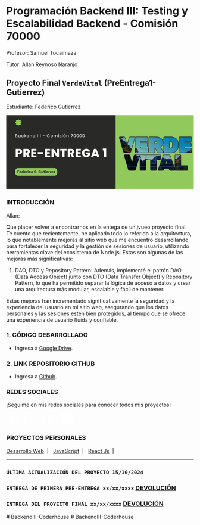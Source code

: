 # Programación Backend III: Testing y Escalabilidad Backend - Comisión 70000
Profesor: Samuel Tocaimaza

Tutor: Allan Reynoso Naranjo

## Proyecto Final `VerdeVital` (PreEntrega1-Gutierrez)
Estudiante: Federico Gutierrez

![Portada](./src/public/images/readme/Portada.png)


### INTRODUCCIÓN

Allan:

Que placer volver a encontrarnos en la entega de un jvueo proyecto final. Te cuento que recientemente, he aplicado todo lo referido a la arquitectura, lo que notablemente mejoras al sitio web que me encuentro desarrollando para fortalecer la seguridad y la gestión de sesiones de usuario, utilizando herramientas clave del ecosistema de Node.js. Estas son algunas de las mejoras más significativas:

1. DAO, DTO y Repository Pattern: Además, implementé el patrón DAO (Data Access Object) junto con DTO (Data Transfer Object) y Repository Pattern, lo que ha permitido separar la lógica de acceso a datos y crear una arquitectura más modular, escalable y fácil de mantener.

Estas mejoras han incrementado significativamente la seguridad y la experiencia del usuario en mi sitio web, asegurando que los datos personales y las sesiones estén bien protegidos, al tiempo que se ofrece una experiencia de usuario fluida y confiable.

### 1. CÓDIGO DESARROLLADO

* Ingresa a [Google Drive](https://drive.google.com/drive/folders/1OFBGDCzPoIFy5d0NUCIQpxpRbo05hhIl?usp=sharing). 


### 2. LINK REPOSITORIO GITHUB

* Ingresa a [Github](https://github.com/fedco-gtz/BackendIII-Coderhouse). 


### REDES SOCIALES

¡Seguime en mis redes sociales para conocer todos mis proyectos!

[<img src="./src/public/images/readme/Facebook.png" alt="Facebook Logo" width="30" height="30">](https://www.facebook.com/federico.g.gutierrez2)
&nbsp;&nbsp;&nbsp;
[<img src="./src/public/images/readme/Instagram.png" alt="Instagram Logo" width="30" height="30">](https://www.instagram.com/grrz.fede/)
&nbsp;&nbsp;&nbsp;
[<img src="./src/public/images/readme/LinkedIn.png" alt="LinkedIn Logo" width="30" height="30">](https://www.linkedin.com/in/fedco-grrz/)
&nbsp;&nbsp;&nbsp;
[<img src="./src/public/images/readme/Github.png" alt="Github Logo" width="30" height="30">](https://github.com/fedco-gtz)

### PROYECTOS PERSONALES
[Desarrollo Web](https://mascotas-felices.netlify.app/)&nbsp;&nbsp;|&nbsp;&nbsp;
[JavaScript](https://vuelasmart.netlify.app/)&nbsp;&nbsp;|&nbsp;&nbsp;
[React Js](https://zapatienda.vercel.app/)&nbsp;&nbsp;|&nbsp;&nbsp;

______________________________________________________________________________________________________
### `ÚLTIMA ACTUALIZACIÓN DEL PROYECTO 15/10/2024`

### `ENTREGA DE PRIMERA PRE-ENTREGA xx/xx/xxxx` [DEVOLUCIÓN]()
### `ENTREGA DEL PROYECTO FINAL xx/xx/xxxx` [DEVOLUCIÓN]() 

#   B a c k e n d I I I - C o d e r h o u s e 
 
 #   B a c k e n d I I I - C o d e r h o u s e 
 
 